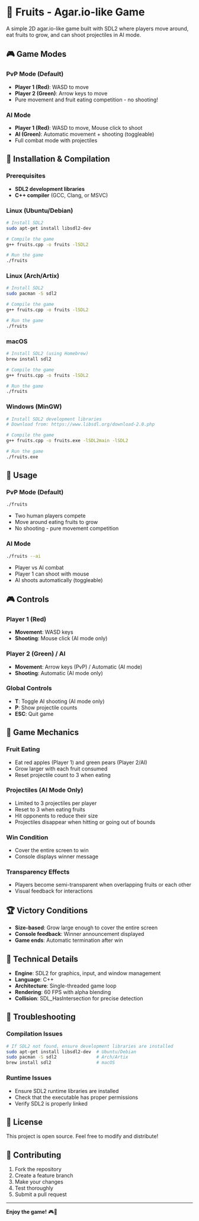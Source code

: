 # 🍎 Fruits - Agar.io-like Game

A simple 2D agar.io-like game built with SDL2 where players move around, eat fruits to grow, and can shoot projectiles in AI mode.

## 🎮 Game Modes

### PvP Mode (Default)
- **Player 1 (Red)**: WASD to move
- **Player 2 (Green)**: Arrow keys to move
- Pure movement and fruit eating competition - no shooting!

### AI Mode
- **Player 1 (Red)**: WASD to move, Mouse click to shoot
- **AI (Green)**: Automatic movement + shooting (toggleable)
- Full combat mode with projectiles

## 🚀 Installation & Compilation

### Prerequisites
- **SDL2 development libraries**
- **C++ compiler** (GCC, Clang, or MSVC)

### Linux (Ubuntu/Debian)
```bash
# Install SDL2
sudo apt-get install libsdl2-dev

# Compile the game
g++ fruits.cpp -o fruits -lSDL2

# Run the game
./fruits
```

### Linux (Arch/Artix)
```bash
# Install SDL2
sudo pacman -S sdl2

# Compile the game
g++ fruits.cpp -o fruits -lSDL2

# Run the game
./fruits
```

### macOS
```bash
# Install SDL2 (using Homebrew)
brew install sdl2

# Compile the game
g++ fruits.cpp -o fruits -lSDL2

# Run the game
./fruits
```

### Windows (MinGW)
```bash
# Install SDL2 development libraries
# Download from: https://www.libsdl.org/download-2.0.php

# Compile the game
g++ fruits.cpp -o fruits.exe -lSDL2main -lSDL2

# Run the game
./fruits.exe
```

## 🎯 Usage

### PvP Mode (Default)
```bash
./fruits
```
- Two human players compete
- Move around eating fruits to grow
- No shooting - pure movement competition

### AI Mode
```bash
./fruits --ai
```
- Player vs AI combat
- Player 1 can shoot with mouse
- AI shoots automatically (toggleable)

## 🎮 Controls

### Player 1 (Red)
- **Movement**: WASD keys
- **Shooting**: Mouse click (AI mode only)

### Player 2 (Green) / AI
- **Movement**: Arrow keys (PvP) / Automatic (AI mode)
- **Shooting**: Automatic (AI mode only)

### Global Controls
- **T**: Toggle AI shooting (AI mode only)
- **P**: Show projectile counts
- **ESC**: Quit game

## 🍎 Game Mechanics

### Fruit Eating
- Eat red apples (Player 1) and green pears (Player 2/AI)
- Grow larger with each fruit consumed
- Reset projectile count to 3 when eating

### Projectiles (AI Mode Only)
- Limited to 3 projectiles per player
- Reset to 3 when eating fruits
- Hit opponents to reduce their size
- Projectiles disappear when hitting or going out of bounds

### Win Condition
- Cover the entire screen to win
- Console displays winner message

### Transparency Effects
- Players become semi-transparent when overlapping fruits or each other
- Visual feedback for interactions

## 🏆 Victory Conditions

- **Size-based**: Grow large enough to cover the entire screen
- **Console feedback**: Winner announcement displayed
- **Game ends**: Automatic termination after win

## 🔧 Technical Details

- **Engine**: SDL2 for graphics, input, and window management
- **Language**: C++
- **Architecture**: Single-threaded game loop
- **Rendering**: 60 FPS with alpha blending
- **Collision**: SDL_HasIntersection for precise detection

## 🐛 Troubleshooting

### Compilation Issues
```bash
# If SDL2 not found, ensure development libraries are installed
sudo apt-get install libsdl2-dev  # Ubuntu/Debian
sudo pacman -S sdl2               # Arch/Artix
brew install sdl2                 # macOS
```

### Runtime Issues
- Ensure SDL2 runtime libraries are installed
- Check that the executable has proper permissions
- Verify SDL2 is properly linked

## 📝 License

This project is open source. Feel free to modify and distribute!

## 🤝 Contributing

1. Fork the repository
2. Create a feature branch
3. Make your changes
4. Test thoroughly
5. Submit a pull request

---

**Enjoy the game!** 🎮🍎
